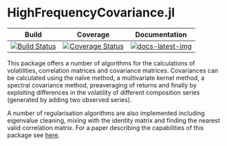# HighFrequencyCovariance.jl

| Build | Coverage | Documentation |
|-------|----------|---------------|
| [![Build Status](https://travis-ci.com/s-baumann/HighFrequencyCovariance.jl.svg?branch=main)](https://travis-ci.com/github/s-baumann/HighFrequencyCovariance.jl) | [![Coverage Status](https://coveralls.io/repos/github/s-baumann/HighFrequencyCovariance.jl/badge.svg?branch=main)](https://coveralls.io/github/s-baumann/HighFrequencyCovariance.jl?branch=main) | [![docs-latest-img](https://img.shields.io/badge/docs-latest-blue.svg)](https://s-baumann.github.io/HighFrequencyCovariance.jl/dev/index.html) |

This package offers a number of algorithms for the calculations of volatilities, correlation matrices and covariance matrices. Covariances can be calculated using the naïve method, a multivariate kernel method, a spectral covariance method, preaveraging of returns and finally by exploiting differences in the volatility of different composition series (generated by adding two observed series).

A number of regularisation algorithms are also implemented including eigenvalue cleaning, mixing with the identity matrix and finding the nearest valid correlation matrix. For a paper describing the capabilities of this package see [here](https://papers.ssrn.com/sol3/papers.cfm?abstract_id=3786912).
